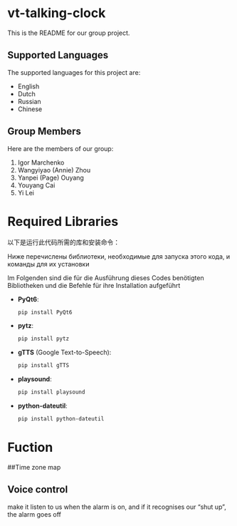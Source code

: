 # vt-talking-clock

This is the README for our group project.

## Supported Languages
The supported languages for this project are:
- English
- Dutch
- Russian
- Chinese

## Group Members
Here are the members of our group:

1. Igor Marchenko
2. Wangyiyao (Annie) Zhou
3. Yanpei (Page) Ouyang
4. Youyang Cai
5. Yi Lei

# Required Libraries

以下是运行此代码所需的库和安装命令：

Ниже перечислены библиотеки, необходимые для запуска этого кода, и команды для их установки

Im Folgenden sind die für die Ausführung dieses Codes benötigten Bibliotheken und die Befehle für ihre Installation aufgeführt

- **PyQt6**:
    ```bash
    pip install PyQt6
    ```
- **pytz**:
    ```bash
    pip install pytz
    ```
- **gTTS** (Google Text-to-Speech):
    ```bash
    pip install gTTS
    ```
- **playsound**:
    ```bash
    pip install playsound
    ```
- **python-dateutil**:
    ```bash
    pip install python-dateutil
    ```

# Fuction

##Time zone map

## Voice control 
make it listen to us when the alarm is on, and if it recognises our “shut up”, the alarm goes off
